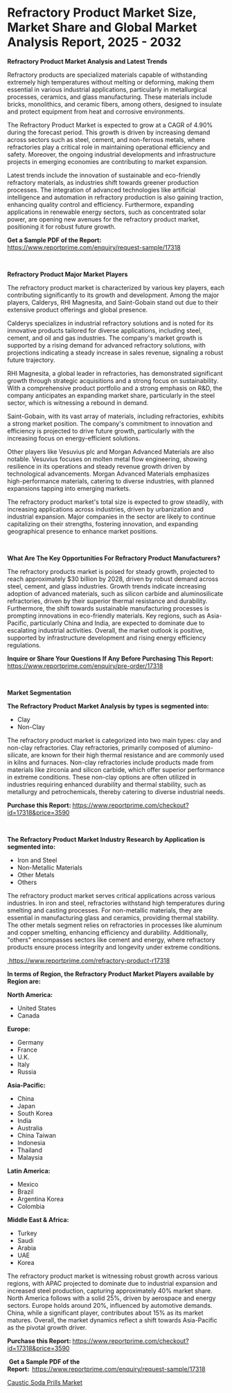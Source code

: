 <p><h1>Refractory Product Market Size, Market Share and Global Market Analysis Report, 2025 - 2032</h1></p><p><strong>Refractory Product Market Analysis and Latest Trends</strong></p>
<p><p>Refractory products are specialized materials capable of withstanding extremely high temperatures without melting or deforming, making them essential in various industrial applications, particularly in metallurgical processes, ceramics, and glass manufacturing. These materials include bricks, monolithics, and ceramic fibers, among others, designed to insulate and protect equipment from heat and corrosive environments.</p><p>The Refractory Product Market is expected to grow at a CAGR of 4.90% during the forecast period. This growth is driven by increasing demand across sectors such as steel, cement, and non-ferrous metals, where refractories play a critical role in maintaining operational efficiency and safety. Moreover, the ongoing industrial developments and infrastructure projects in emerging economies are contributing to market expansion. </p><p>Latest trends include the innovation of sustainable and eco-friendly refractory materials, as industries shift towards greener production processes. The integration of advanced technologies like artificial intelligence and automation in refractory production is also gaining traction, enhancing quality control and efficiency. Furthermore, expanding applications in renewable energy sectors, such as concentrated solar power, are opening new avenues for the refractory product market, positioning it for robust future growth.</p></p>
<p><strong>Get a Sample PDF of the Report:&nbsp;</strong> <a href="https://www.reportprime.com/enquiry/request-sample/17318?utm_campaign=3562&utm_medium=2&utm_source=Github&utm_content=ia&utm_term=18032025&utm_id=refractory-product">https://www.reportprime.com/enquiry/request-sample/17318</a></p>
<p>&nbsp;</p>
<p><strong>Refractory Product Major Market Players</strong></p>
<p><p>The refractory product market is characterized by various key players, each contributing significantly to its growth and development. Among the major players, Calderys, RHI Magnesita, and Saint-Gobain stand out due to their extensive product offerings and global presence. </p><p>Calderys specializes in industrial refractory solutions and is noted for its innovative products tailored for diverse applications, including steel, cement, and oil and gas industries. The company's market growth is supported by a rising demand for advanced refractory solutions, with projections indicating a steady increase in sales revenue, signaling a robust future trajectory.</p><p>RHI Magnesita, a global leader in refractories, has demonstrated significant growth through strategic acquisitions and a strong focus on sustainability. With a comprehensive product portfolio and a strong emphasis on R&D, the company anticipates an expanding market share, particularly in the steel sector, which is witnessing a rebound in demand.</p><p>Saint-Gobain, with its vast array of materials, including refractories, exhibits a strong market position. The company's commitment to innovation and efficiency is projected to drive future growth, particularly with the increasing focus on energy-efficient solutions.</p><p>Other players like Vesuvius plc and Morgan Advanced Materials are also notable. Vesuvius focuses on molten metal flow engineering, showing resilience in its operations and steady revenue growth driven by technological advancements. Morgan Advanced Materials emphasizes high-performance materials, catering to diverse industries, with planned expansions tapping into emerging markets.</p><p>The refractory product market's total size is expected to grow steadily, with increasing applications across industries, driven by urbanization and industrial expansion. Major companies in the sector are likely to continue capitalizing on their strengths, fostering innovation, and expanding geographical presence to enhance market positions.</p></p>
<p>&nbsp;</p>
<p><strong>What Are The Key Opportunities For Refractory Product Manufacturers?</strong></p>
<p><p>The refractory products market is poised for steady growth, projected to reach approximately $30 billion by 2028, driven by robust demand across steel, cement, and glass industries. Growth trends indicate increasing adoption of advanced materials, such as silicon carbide and aluminosilicate refractories, driven by their superior thermal resistance and durability. Furthermore, the shift towards sustainable manufacturing processes is prompting innovations in eco-friendly materials. Key regions, such as Asia-Pacific, particularly China and India, are expected to dominate due to escalating industrial activities. Overall, the market outlook is positive, supported by infrastructure development and rising energy efficiency regulations.</p></p>
<p><strong>Inquire or Share Your Questions If Any Before Purchasing This Report:</strong> <a href="https://www.reportprime.com/enquiry/pre-order/17318?utm_campaign=3562&utm_medium=2&utm_source=Github&utm_content=ia&utm_term=18032025&utm_id=refractory-product">https://www.reportprime.com/enquiry/pre-order/17318</a></p>
<p>&nbsp;</p>
<p><strong>Market Segmentation</strong></p>
<p><strong>The Refractory Product Market Analysis by types is segmented into:</strong></p>
<p><ul><li>Clay</li><li>Non-Clay</li></ul></p>
<p><p>The refractory product market is categorized into two main types: clay and non-clay refractories. Clay refractories, primarily composed of alumino-silicate, are known for their high thermal resistance and are commonly used in kilns and furnaces. Non-clay refractories include products made from materials like zirconia and silicon carbide, which offer superior performance in extreme conditions. These non-clay options are often utilized in industries requiring enhanced durability and thermal stability, such as metallurgy and petrochemicals, thereby catering to diverse industrial needs.</p></p>
<p><strong>Purchase this Report:&nbsp;</strong><a href="https://www.reportprime.com/checkout?id=17318&price=3590&utm_campaign=3562&utm_medium=2&utm_source=Github&utm_content=ia&utm_term=18032025&utm_id=refractory-product">https://www.reportprime.com/checkout?id=17318&price=3590</a></p>
<p>&nbsp;</p>
<p><strong>The Refractory Product Market Industry Research by Application is segmented into:</strong></p>
<p><ul><li>Iron and Steel</li><li>Non-Metallic Materials</li><li>Other Metals</li><li>Others</li></ul></p>
<p><p>The refractory product market serves critical applications across various industries. In iron and steel, refractories withstand high temperatures during smelting and casting processes. For non-metallic materials, they are essential in manufacturing glass and ceramics, providing thermal stability. The other metals segment relies on refractories in processes like aluminum and copper smelting, enhancing efficiency and durability. Additionally, "others" encompasses sectors like cement and energy, where refractory products ensure process integrity and longevity under extreme conditions.</p></p>
<p><a href="https://www.reportprime.com/refractory-product-r17318?utm_campaign=3562&utm_medium=2&utm_source=Github&utm_content=ia&utm_term=18032025&utm_id=refractory-product">&nbsp;https://www.reportprime.com/refractory-product-r17318</a></p>
<p><strong>In terms of Region, the Refractory Product Market Players available by Region are:</strong></p>
<p>
    <p> <strong> North America: </strong>
        <ul>
            <li>United States</li>
            <li>Canada</li>
        </ul>
        </p> 
    <p> <strong> Europe: </strong>
        <ul>
            <li>Germany</li>
            <li>France</li>
            <li>U.K.</li>
            <li>Italy</li>
            <li>Russia</li>
        </ul>
        </p> 
    <p> <strong> Asia-Pacific: </strong>
        <ul>
            <li>China</li>
            <li>Japan</li>
            <li>South Korea</li>
            <li>India</li>
            <li>Australia</li>
            <li>China Taiwan</li>
            <li>Indonesia</li>
            <li>Thailand</li>
            <li>Malaysia</li>
        </ul>
        </p> 
    <p> <strong> Latin America: </strong>
        <ul>
            <li>Mexico</li>
            <li>Brazil</li>
            <li>Argentina Korea</li>
            <li>Colombia</li>
        </ul>
        </p> 
    <p> <strong> Middle East & Africa: </strong>
        <ul>
            <li>Turkey</li>
            <li>Saudi</li>
            <li>Arabia</li>
            <li>UAE</li>
            <li>Korea</li>
        </ul>
    </p>
    </p>
<p><p>The refractory product market is witnessing robust growth across various regions, with APAC projected to dominate due to industrial expansion and increased steel production, capturing approximately 40% market share. North America follows with a solid 25%, driven by aerospace and energy sectors. Europe holds around 20%, influenced by automotive demands. China, while a significant player, contributes about 15% as its market matures. Overall, the market dynamics reflect a shift towards Asia-Pacific as the pivotal growth driver.</p></p>
<p><strong>Purchase this Report: </strong><a href="https://www.reportprime.com/checkout?id=17318&price=3590&utm_campaign=3562&utm_medium=2&utm_source=Github&utm_content=ia&utm_term=18032025&utm_id=refractory-product">https://www.reportprime.com/checkout?id=17318&price=3590</a></p>
<p>&nbsp;<strong>Get a Sample PDF of the Report:&nbsp;&nbsp;</strong><a href="https://www.reportprime.com/enquiry/request-sample/17318?utm_campaign=3562&utm_medium=2&utm_source=Github&utm_content=ia&utm_term=18032025&utm_id=refractory-product">https://www.reportprime.com/enquiry/request-sample/17318</a></p>
<p><strong></strong></p>
<p><p><a href="https://github.com/haimamuirev8/Market-Research-Report-List-1/blob/main/caustic-soda-prills-market.md?utm_campaign=3562&utm_medium=2&utm_source=Github&utm_content=ia&utm_term=18032025&utm_id=refractory-product">Caustic Soda Prills Market</a></p></p>